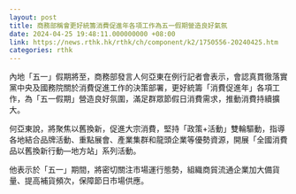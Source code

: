```yaml
---
layout: post
title: 商務部稱會更好統籌消費促進年各項工作為五一假期營造良好氣氛
date: 2024-04-25 19:48:11.000000000 +08:00
link: https://news.rthk.hk/rthk/ch/component/k2/1750556-20240425.htm
categories: rthk
---
```


內地「五一」假期將至，商務部發言人何亞東在例行記者會表示，會認真貫徹落實黨中央及國務院關於消費促進工作的決策部署，更好統籌「消費促進年」各項工作，為「五一假期」營造良好氛圍，滿足群眾節假日消費需求，推動消費持續擴大。

何亞東說，將聚焦以舊換新，促進大宗消費，堅持「政策+活動」雙輪驅動，指導各地結合品牌活動、重點展會、產業集群和龍頭企業等優勢資源，開展「全國消費品以舊換新行動—地方站」系列活動。

他表示於「五一」期間，將密切關注市場運行態勢，組織商貿流通企業加大備貨量、提高補貨頻次，保障節日市場供應。
